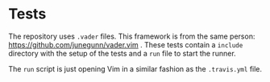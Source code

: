 # Tests

The repository uses `.vader` files. This framework is from the same person:
https://github.com/junegunn/vader.vim . These tests contain a `include`
directory with the setup of the tests and a `run` file to start the runner.

The `run` script is just opening Vim in a similar fashion as the `.travis.yml`
file.
